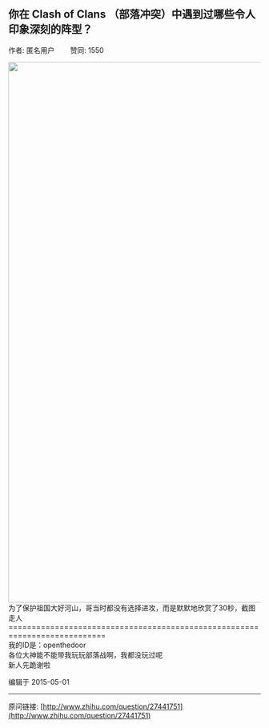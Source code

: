 ## 你在 Clash of Clans （部落冲突）中遇到过哪些令人印象深刻的阵型？

作者: 匿名用户&nbsp;&nbsp;&nbsp;&nbsp;&nbsp;&nbsp;&nbsp;&nbsp;赞同: 1550


<img src="http://pic3.zhimg.com/af75a3c76e3a9b9c3ab09668970ea566_b.jpg" data-rawheight="810" data-rawwidth="1080" class="origin_image zh-lightbox-thumb" width="1080" data-original="http://pic3.zhimg.com/af75a3c76e3a9b9c3ab09668970ea566_r.jpg"><br>为了保护祖国大好河山，哥当时都没有选择进攻，而是默默地欣赏了30秒，截图走人<br>===========================================================================<br>我的ID是：openthedoor<br>各位大神能不能带我玩玩部落战啊，我都没玩过呢<br>新人先跪谢啦



编辑于 2015-05-01



---
原问链接: [http://www.zhihu.com/question/27441751](http://www.zhihu.com/question/27441751)